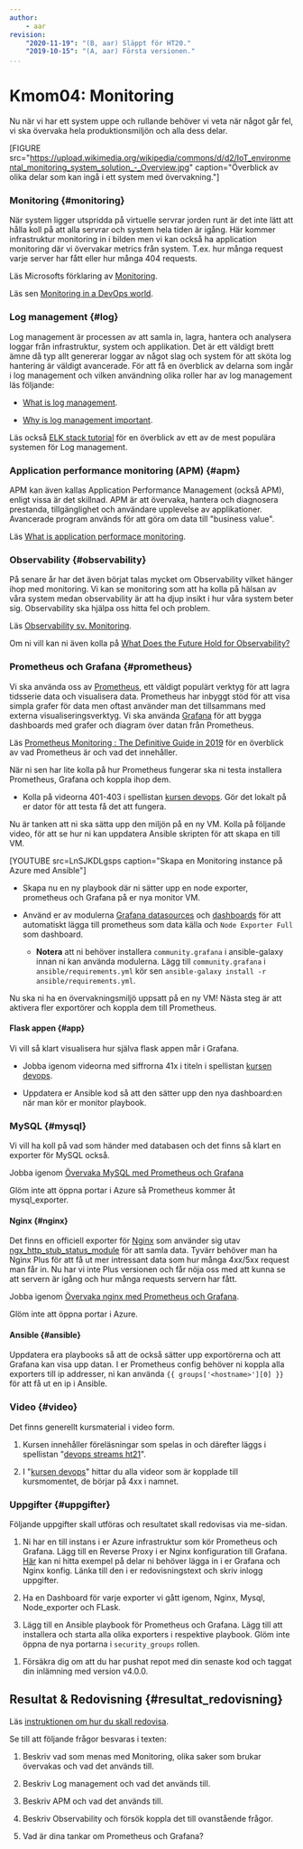 ```yaml
---
author:
    - aar
revision:
    "2020-11-19": "(B, aar) Släppt för HT20."
    "2019-10-15": "(A, aar) Första versionen."
...
```

Kmom04: Monitoring
==================================

Nu när vi har ett system uppe och rullande behöver vi veta när något går fel, vi ska övervaka hela produktionsmiljön och alla dess delar.

<!-- more -->

[FIGURE src="https://upload.wikimedia.org/wikipedia/commons/d/d2/IoT_environmental_monitoring_system_solution_-_Overview.jpg" caption="Överblick av olika delar som kan ingå i ett system med övervakning."]



<!-- https://old.reddit.com/r/devops/comments/afqye3/whats_your_monitoring_and_alerting_stack_look_like/
https://itnext.io/deploy-elk-stack-in-docker-to-monitor-containers-c647d7e2bfcd
 -->
 
<!-- Elastic stack
https://logz.io/blog/10-elasticsearch-concepts/
https://github.com/nickjj/ansible-docker
https://www.guru99.com/elk-stack-tutorial.html
    Ny instance med t2.small
    Ny SG
    RP i LB nod för ELK
    Installera Beats på övriga instancer
    +1 app instance?
    Om de kör provision igen för att bara få upp ELK kommer det även starta upp en till av varje annan!!
    load balancer - https://galaxy.ansible.com/entercloudsuite/filebeat
        https -> http, enabled -> started?
    galaxy https://blog.ktz.me/getting-started-with-ansible-galaxy/
 -->


### Monitoring {#monitoring}

När system ligger utspridda på virtuelle servrar jorden runt är det inte lätt att hålla koll på att alla servrar och system hela tiden är igång. Här kommer infrastruktur monitoring in i bilden men vi kan också ha application monitoring där vi övervakar metrics från system. T.ex. hur många request varje server har fått eller hur många 404 requests.

Läs Microsofts förklaring av [Monitoring](https://docs.microsoft.com/en-us/azure/devops/learn/what-is-monitoring).

Läs sen [Monitoring in a DevOps world](https://queue.acm.org/detail.cfm?id=3178371).



### Log management {#log}

Log management är processen av att samla in, lagra, hantera och analysera loggar från infrastruktur, system och applikation. Det är ett väldigt brett ämne då typ allt genererar loggar av något slag och system för att sköta log hantering är väldigt avancerade. För att få en överblick av delarna som ingår i log management och vilken användning olika roller har av log management läs följande:

- [What is log management](https://www.tripwire.com/state-of-security/security-data-protection/security-controls/what-is-log-management/).

- [Why is log management important](https://www.graylog.org/post/why-is-log-management-important).

Läs också [ELK stack tutorial](https://www.guru99.com/elk-stack-tutorial.html) för en överblick av ett av de mest populära systemen för Log management.



### Application performance monitoring (APM) {#apm}

APM kan även kallas Application Performance Management (också APM), enligt vissa är det skillnad. APM är att övervaka, hantera och diagnosera prestanda, tillgänglighet och användare upplevelse av applikationer. Avancerade program används för att göra om data till "business value".

Läs [What is application performace monitoring](https://www.eginnovations.com/blog/what-is-application-performance-monitoring/).



### Observability {#observability}

På senare år har det även börjat talas mycket om Observability vilket hänger ihop med monitoring. Vi kan se monitoring som att ha kolla på hälsan av våra system medan observability är att ha djup insikt i hur våra system beter sig. Observability ska hjälpa oss hitta fel och problem.

Läs [Observability sv. Monitoring](https://dzone.com/articles/observability-vs-monitoring).

Om ni vill kan ni även kolla på [What Does the Future Hold for Observability?](https://www.youtube.com/watch?v=MkSdvPdS1oA)



### Prometheus och Grafana {#prometheus}

Vi ska använda oss av [Prometheus](https://prometheus.io/), ett väldigt populärt verktyg för att lagra tidsserie data och visualisera data. Prometheus har inbyggt stöd för att visa simpla grafer för data men oftast använder man det tillsammans med externa visualiseringsverktyg. Vi ska använda [Grafana](https://grafana.com/) för att bygga dashboards med grafer och diagram över datan från Prometheus.

Läs [Prometheus Monitoring : The Definitive Guide in 2019](https://devconnected.com/the-definitive-guide-to-prometheus-in-2019/) för en överblick av vad Prometheus är och vad det innehåller.

När ni sen har lite kolla på hur Prometheus fungerar ska ni testa installera Prometheus, Grafana och koppla ihop dem.

- Kolla på videorna 401-403 i spellistan [kursen devops](https://www.youtube.com/watch?v=u84GyxLGdEo&list=PLKtP9l5q3ce8s67TUj2qS85C4g1pbrx78&index=12). Gör det lokalt på er dator för att testa få det att fungera.

Nu är tanken att ni ska sätta upp den miljön på en ny VM. Kolla på följande video, för att se hur ni kan uppdatera Ansible skripten för att skapa en till VM.

[YOUTUBE src=LnSJKDLgsps  caption="Skapa en Monitoring instance på Azure med Ansible"]

- Skapa nu en ny playbook där ni sätter upp en node exporter, prometheus och Grafana på er nya monitor VM.

- Använd er av modulerna [Grafana datasources](https://docs.ansible.com/ansible/latest/collections/community/grafana/grafana_datasource_module.html) och [dashboards](https://docs.ansible.com/ansible/latest/collections/community/grafana/grafana_dashboard_module.html) för att automatiskt lägga till prometheus som data källa och `Node Exporter Full` som dashboard.
    - **Notera** att ni behöver installera `community.grafana` i ansible-galaxy innan ni kan använda modulerna. Lägg till `community.grafana` i `ansible/requirements.yml` kör sen `ansible-galaxy install -r ansible/requirements.yml`.

Nu ska ni ha en övervakningsmiljö uppsatt på en ny VM! Nästa steg är att aktivera fler exportörer och koppla dem till Prometheus.




#### Flask appen {#app}

Vi vill så klart visualisera hur själva flask appen mår i Grafana.

- Jobba igenom videorna med siffrorna 41x i titeln i spellistan [kursen devops](https://www.youtube.com/playlist?list=PLKtP9l5q3ce8s67TUj2qS85C4g1pbrx78).

- Uppdatera er Ansible kod så att den sätter upp den nya dashboard:en när man kör er monitor playbook.




### MySQL {#mysql}

Vi vill ha koll på vad som händer med databasen och det finns så klart en exporter för MySQL också.

Jobba igenom [Övervaka MySQL med Prometheus och Grafana](kunskap/overvaka-mysql-med-prometheus-och-grafana)

Glöm inte att öppna portar i Azure så Prometheus kommer åt mysql_exporter.



#### Nginx {#nginx}

Det finns en officiell exporter för [Nginx](https://github.com/nginxinc/nginx-prometheus-exporter) som använder sig utav [ngx_http_stub_status_module](http://nginx.org/en/docs/http/ngx_http_stub_status_module.html) för att samla data. Tyvärr behöver man ha Nginx Plus för att få ut mer intressant data som hur många 4xx/5xx request man får in. Nu har vi inte Plus versionen och får nöja oss med att kunna se att servern är igång och hur många requests servern har fått.

Jobba igenom [Övervaka nginx med Prometheus och Grafana](kunskap/overvaka-nginx-med-prometheus-och-grafana).

Glöm inte att öppna portar i Azure.



#### Ansible {#ansible}

Uppdatera era playbooks så att de också sätter upp exportörerna och att Grafana kan visa upp datan. I er Prometheus config behöver ni koppla alla exporters till ip addresser, ni kan använda `{{ groups['<hostname>'][0] }}` för att få ut en ip i Ansible.



### Video {#video}

Det finns generellt kursmaterial i video form.

1. Kursen innehåller föreläsningar som spelas in och därefter läggs i spellistan "[devops streams ht21](https://www.youtube.com/playlist?list=PLKtP9l5q3ce8g4N0v72y47OiNePhjOqqN)".

1. I "[kursen devops](https://www.youtube.com/playlist?list=PLKtP9l5q3ce8s67TUj2qS85C4g1pbrx78)" hittar du alla videor som är kopplade till kursmomentet, de börjar på 4xx i namnet.



### Uppgifter {#uppgifter}

Följande uppgifter skall utföras och resultatet skall redovisas via me-sidan.

1. Ni har en till instans i er Azure infrastruktur som kör Prometheus och Grafana. Lägg till en Reverse Proxy i er Nginx konfiguration till Grafana. [Här](https://gist.github.com/AndreasArne/1b729078e53004303c511390f44dee7f) kan ni hitta exempel på delar ni behöver lägga in i er Grafana och Nginx konfig. Länka till den i er redovisningstext och skriv inlogg uppgifter.

1. Ha en Dashboard för varje exporter vi gått igenom, Nginx, Mysql, Node_exporter och FLask.

1. Lägg till en Ansible playbook för Prometheus och Grafana. Lägg till att installera och starta alla olika exporters i respektive playbook. Glöm inte öppna de nya portarna i `security_groups` rollen.

<!-- 1. Skapa larm i Prometheus som varnar om någon Docker container, Nginx eller instans inte längre är igång. Skapa även ett larm som varnar om minnet på hårddisken på Prometheus instansen har mindre än 5G kvar. -->
<!-- Hitta ett sätt som kan användas för att temporärt tar plats på hårddisken så larmet kan testas. -->

1. Försäkra dig om att du har pushat repot med din senaste kod och taggat din inlämning med version v4.0.0.



Resultat & Redovisning  {#resultat_redovisning}
-----------------------------------------------

Läs [instruktionen om hur du skall redovisa](./../redovisa).

Se till att följande frågor besvaras i texten:

1. Beskriv vad som menas med Monitoring, olika saker som brukar övervakas och vad det används till.

1. Beskriv Log management och vad det används till.

1. Beskriv APM och vad det används till.

1. Beskriv Observability och försök koppla det till ovanstående frågor.

1. Vad är dina tankar om Prometheus och Grafana?

